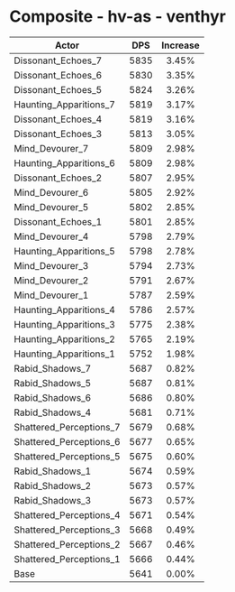 # Composite - hv-as - venthyr
| Actor | DPS | Increase |
|---|:---:|:---:|
|Dissonant_Echoes_7|5835|3.45%|
|Dissonant_Echoes_6|5830|3.35%|
|Dissonant_Echoes_5|5824|3.26%|
|Haunting_Apparitions_7|5819|3.17%|
|Dissonant_Echoes_4|5819|3.16%|
|Dissonant_Echoes_3|5813|3.05%|
|Mind_Devourer_7|5809|2.98%|
|Haunting_Apparitions_6|5809|2.98%|
|Dissonant_Echoes_2|5807|2.95%|
|Mind_Devourer_6|5805|2.92%|
|Mind_Devourer_5|5802|2.85%|
|Dissonant_Echoes_1|5801|2.85%|
|Mind_Devourer_4|5798|2.79%|
|Haunting_Apparitions_5|5798|2.78%|
|Mind_Devourer_3|5794|2.73%|
|Mind_Devourer_2|5791|2.67%|
|Mind_Devourer_1|5787|2.59%|
|Haunting_Apparitions_4|5786|2.57%|
|Haunting_Apparitions_3|5775|2.38%|
|Haunting_Apparitions_2|5765|2.19%|
|Haunting_Apparitions_1|5752|1.98%|
|Rabid_Shadows_7|5687|0.82%|
|Rabid_Shadows_5|5687|0.81%|
|Rabid_Shadows_6|5686|0.80%|
|Rabid_Shadows_4|5681|0.71%|
|Shattered_Perceptions_7|5679|0.68%|
|Shattered_Perceptions_6|5677|0.65%|
|Shattered_Perceptions_5|5675|0.60%|
|Rabid_Shadows_1|5674|0.59%|
|Rabid_Shadows_2|5673|0.57%|
|Rabid_Shadows_3|5673|0.57%|
|Shattered_Perceptions_4|5671|0.54%|
|Shattered_Perceptions_3|5668|0.49%|
|Shattered_Perceptions_2|5667|0.46%|
|Shattered_Perceptions_1|5666|0.44%|
|Base|5641|0.00%|
